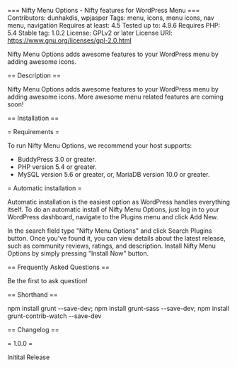 === Nifty Menu Options - Nifty features for WordPress Menu ===
Contributors: dunhakdis, wpjasper
Tags: menu, icons, menu icons, nav menu, navigation
Requires at least: 4.5
Tested up to: 4.9.6
Requires PHP: 5.4
Stable tag: 1.0.2
License: GPLv2 or later
License URI: https://www.gnu.org/licenses/gpl-2.0.html

Nifty Menu Options adds awesome features to your WordPress menu by adding awesome icons.

== Description ==

Nifty Menu Options adds awesome features to your WordPress menu by adding awesome icons. More awesome menu related features are coming soon!

== Installation ==

= Requirements =

To run Nifty Menu Options, we recommend your host supports:

* BuddyPress 3.0 or greater.
* PHP version 5.4 or greater.
* MySQL version 5.6 or greater, or, MariaDB version 10.0 or greater.

= Automatic installation =

Automatic installation is the easiest option as WordPress handles everything itself. To do an automatic install of Nifty Menu Options, just log in to your WordPress dashboard, navigate to the Plugins menu and click Add New.

In the search field type "Nifty Menu Options" and click Search Plugins button. Once you've found it, you can view details about the latest release, such as community reviews, ratings, and description. Install Nifty Menu Options by simply pressing "Install Now" button.

== Frequently Asked Questions ==

Be the first to ask question!

== Shorthand ==

npm install grunt --save-dev; npm install grunt-sass --save-dev; npm install grunt-contrib-watch --save-dev

== Changelog ==

= 1.0.0 =

Initital Release
